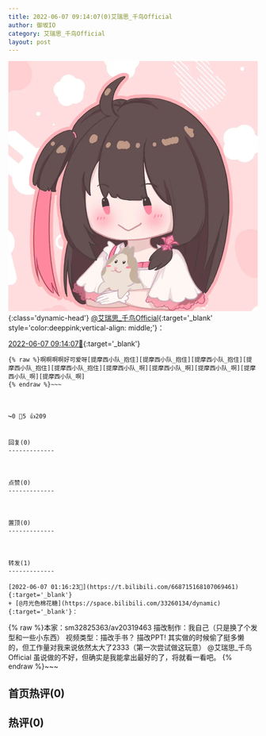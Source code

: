 ```yaml
---
title: 2022-06-07 09:14:07(0)艾瑞思_千鸟Official
author: 御坂IO
category: 艾瑞思_千鸟Official
layout: post
---
```


![img](/images/7e08840c56f251de28bdf766b647bd5fe9a5d50a.jpg){:class='dynamic-head'}
[@艾瑞思_千鸟Official](https://space.bilibili.com/1090010845/dynamic){:target='_blank' style='color:deeppink;vertical-align: middle;'}：

[2022-06-07 09:14:07🔗](https://t.bilibili.com/668838279053836342){:target='_blank'}

~~~
{% raw %}啊啊啊啊好可爱呀[提摩西小队_抱住][提摩西小队_抱住][提摩西小队_抱住][提摩西小队_抱住][提摩西小队_抱住][提摩西小队_啊][提摩西小队_啊][提摩西小队_啊][提摩西小队_啊][提摩西小队_啊]
{% endraw %}~~~



↪️0 💬5 👍209


回复(0)
-------------



点赞(0)
-------------



置顶(0)
-------------



转发(1)
-------------

[2022-06-07 01:16:23🔗](https://t.bilibili.com/668715168107069461){:target='_blank'}
+ [@月光色棉花糖](https://space.bilibili.com/33260134/dynamic){:target='_blank'}：
~~~
{% raw %}本家：sm32825363/av20319463
描改制作：我自己（只是换了个发型和一些小东西）
视频类型：描改手书？ 描改PPT!
其实做的时候偷了挺多懒的，但工作量对我来说依然太大了2333（第一次尝试做这玩意）
@艾瑞思_千鸟Official 虽说做的不好，但确实是我能拿出最好的了，将就看一看吧。
{% endraw %}~~~






首页热评(0)
-------------



热评(0)
-------------



